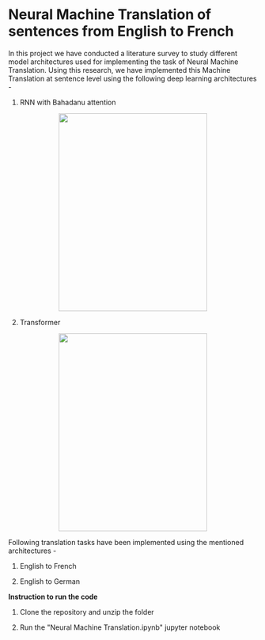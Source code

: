 # Neural Machine Translation of sentences from English to French

In this project we have conducted a literature survey to study different model architectures used for implementing the task of Neural Machine Translation. Using this research, we have implemented this Machine Translation at sentence level using the following deep learning architectures - 

1) RNN with Bahadanu attention

<p align="center">
  <img width="300" height="400" src="https://machinelearningmastery.com/wp-content/uploads/2021/09/bahdanau_1.png">
</p>

2) Transformer 

<p align="center">
  <img width="300" height="400" src="https://miro.medium.com/max/856/1*ZCFSvkKtppgew3cc7BIaug.png">
</p>

Following translation tasks have been implemented using the mentioned architectures -  

1) English to French

2) English to German

**Instruction to run the code**

1) Clone the repository and unzip the folder

2) Run the "Neural Machine Translation.ipynb" jupyter notebook


